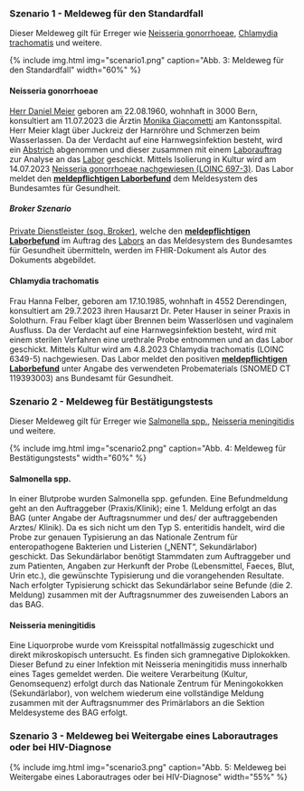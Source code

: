 ### Szenario 1 - Meldeweg für den Standardfall
Dieser Meldeweg gilt für Erreger wie [Neisseria gonorrhoeae](#neisseria-gonorrhoeae), [Chlamydia trachomatis](#chlamydia-trachomatis) und weitere.

{% include img.html img="scenario1.png" caption="Abb. 3: Meldeweg für den Standardfall" width="60%" %}

#### Neisseria gonorrhoeae
[Herr Daniel Meier](Patient-1Pat-DM.html) geboren am 22.08.1960, wohnhaft in 3000 Bern, konsultiert am 11.07.2023 die Ärztin [Monika Giacometti](PractitionerRole-1PR-KsAbc.html) am Kantonsspital. Herr Meier klagt über Juckreiz der Harnröhre und Schmerzen beim Wasserlassen. Da der Verdacht auf eine Harnwegsinfektion besteht, wird ein [Abstrich](Specimen-1Spec-Specimen.html) abgenommen und dieser zusammen mit einem [Laborauftrag](ServiceRequest-1SR-Order.html) zur Analyse an das [Labor](Organization-1Org-Labor.html) geschickt. Mittels Isolierung in Kultur wird am 14.07.2023 [Neisseria gonorrhoeae nachgewiesen (LOINC 697-3)](Observation-1Obs-NeisseriaGonorrhoeae.html). Das Labor meldet den **[meldepflichtigen Laborbefund](Bundle-1Doc-NeisseriaGonorrhoeae.html)** dem Meldesystem des Bundesamtes für Gesundheit.

##### Broker Szenario
[Private Dienstleister (sog. Broker)](Organization-1bOrg-Broker.html), welche den **[meldepflichtigen Laborbefund](Bundle-1bDoc-NeisseriaGonorrhoeae.html)** im Auftrag des [Labors](Organization-1bOrg-Labor.html) an das Meldesystem des Bundesamtes für Gesundheit übermitteln, werden im FHIR-Dokument als Autor des Dokuments abgebildet.

#### Chlamydia trachomatis
Frau Hanna Felber, geboren am 17.10.1985, wohnhaft in 4552 Derendingen, konsultiert am 29.7.2023 ihren Hausarzt Dr. Peter Hauser in seiner Praxis in Solothurn. Frau Felber klagt über Brennen beim Wasserlösen und vaginalem Ausfluss. Da der Verdacht auf eine Harnwegsinfektion besteht, wird mit einem sterilen Verfahren eine urethrale Probe entnommen und an das Labor geschickt. Mittels Kultur wird am 4.8.2023 Chlamydia trachomatis (LOINC 6349-5) nachgewiesen. Das Labor meldet den positiven **[meldepflichtigen Laborbefund](Bundle-2Doc-ChlamydiaTrachomatis.html)** unter Angabe des verwendeten Probematerials (SNOMED CT 119393003) ans Bundesamt für Gesundheit.


### Szenario 2 - Meldeweg für Bestätigungstests
Dieser Meldeweg gilt für Erreger wie [Salmonella spp.](#salmonella-spp), [Neisseria meningitidis](#neisseria-meningitidis) und weitere.

{% include img.html img="scenario2.png" caption="Abb. 4: Meldeweg für Bestätigungstests" width="60%" %}

#### Salmonella spp.
In einer Blutprobe wurden Salmonella spp. gefunden. Eine Befundmeldung geht an den Auftraggeber (Praxis/Klinik); eine 1. Meldung erfolgt an das BAG (unter Angabe der Auftragsnummer und des/ der auftraggebenden Arztes/ Klinik).
Da es sich nicht um den Typ S. enteritidis handelt, wird die Probe zur genauen Typisierung an das Nationale Zentrum für enteropathogene Bakterien und Listerien („NENT“, Sekundärlabor) geschickt. Das Sekundärlabor benötigt Stammdaten zum Auftraggeber und zum Patienten, Angaben zur Herkunft der Probe (Lebensmittel, Faeces, Blut, Urin etc.), die gewünschte Typisierung und die vorangehenden Resultate. Nach erfolgter Typisierung schickt das Sekundärlabor seine Befunde (die 2. Meldung) zusammen mit der Auftragsnummer des zuweisenden Labors an das BAG.

#### Neisseria meningitidis
Eine Liquorprobe wurde vom Kreisspital notfallmässig zugeschickt und direkt mikroskopisch untersucht. Es finden sich gramnegative Diplokokken. Dieser Befund zu einer Infektion mit Neisseria meningitidis muss innerhalb eines Tages gemeldet werden. Die weitere Verarbeitung (Kultur, Genomsequenz) erfolgt durch das Nationale Zentrum für Meningokokken (Sekundärlabor), von welchem wiederum eine vollständige Meldung zusammen mit der Auftragsnummer des Primärlabors an die Sektion Meldesysteme des BAG erfolgt.


### Szenario 3 - Meldeweg bei Weitergabe eines Laborautrages oder bei HIV-Diagnose

{% include img.html img="scenario3.png" caption="Abb. 5: Meldeweg bei Weitergabe eines Laborautrages oder bei HIV-Diagnose" width="55%" %}
